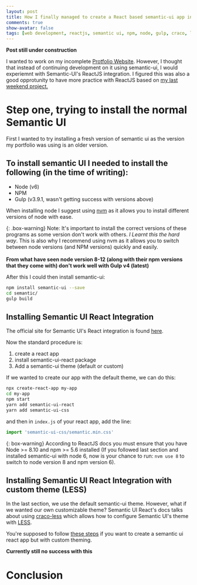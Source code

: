 ```yaml
---
layout: post
title: How I finally managed to create a React based semantic-ui app in 2019
comments: true
show-avatar: false
tags: [web development, reactjs, semantic ui, npm, node, gulp, craco, less]
---
```


__Post still under construction__


I wanted to work on my incomplete [Protfolio Website](https://johncalzado1.github.io). However, I thought that instead of continuing development on it using semantic-ui, I would experiemnt with Semantic-UI's ReactJS integration. I figured this was also a good opprotunity to have more practice with ReactJS based on [my last weekend project.](/2019-07-20-first-react-site/)


# Step one, trying to install the normal Semantic UI
First I wanted to try installing a fresh version of semantic ui as the version my portfolio was using is an older version.

## To install semantic UI I needed to install the following (in the time of writing):
- Node (v6)
- NPM
- Gulp (v3.9.1, wasn't getting success with versions above)

When installing node I suggest using [nvm](https://github.com/nvm-sh/nvm) as it allows you to install different versions of node with ease.

{: .box-warning}
Note: It's important to install the correct versions of these programs as some version don't work with others. *I Learnt this the hard way*. This is also why I recommend using nvm as it allows you to switch between node versions (and NPM versions) quickly and easily.
<br><br>
**From what have seen node version 8-12 (along with their npm versions that they come with) don't work well with Gulp v4 (latest)**

After this I could then install semantic-ui:

```bash
npm install semantic-ui --save
cd semantic/
gulp build
```

## Installing Semantic UI React Integration

The official site for Semantic UI's React integration is found [here](https://react.semantic-ui.com/).

Now the standard procedure is:
1. create a react app
2. install semantic-ui-react package
3. Add a semantic-ui theme (default or custom)

If we wanted to create our app with the default theme, we can do this:

```bash
npx create-react-app my-app
cd my-app
npm start
yarn add semantic-ui-react
yarn add semantic-ui-css
```
and then in ```index.js``` of your react app, add the line:

```js
import 'semantic-ui-css/semantic.min.css'
```

{: box-warning}
According to ReactJS docs you must ensure that you have Node >= 8.10 and npm >= 5.6 installed (If you followed last section and installed semantic-ui with node 6, now is your chance to run: ```nvm use 8``` to switch to node version 8 and npm version 6).

## Installing Semantic UI React Integration with custom theme (LESS)

In the last section, we use the default semantic-ui theme. However, what if we wanted our own customizable theme? Semantic UI React's docs talks about using [craco-less](https://www.npmjs.com/package/craco-less) which allows how to configure Semantic UI's theme with [LESS](http://lesscss.org/).

You're supposed to follow [these steps](https://react.semantic-ui.com/theming/) if you want to create a semantic ui react app but with custom theming.

**Currently still no success with this**



# Conclusion
